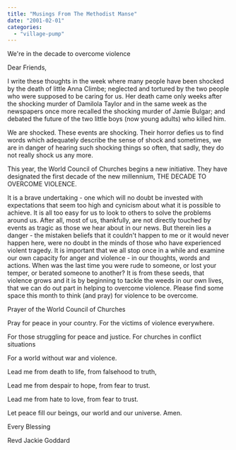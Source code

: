 ```yaml
---
title: "Musings From The Methodist Manse"
date: "2001-02-01"
categories: 
  - "village-pump"
---
```


We're in the decade to overcome violence

Dear Friends,

I write these thoughts in the week where many people have been shocked by the death of little Anna Climbe; neglected and tortured by the two people who were supposed to be caring for us. Her death came only weeks after the shocking murder of Damilola Taylor and in the same week as the newspapers once more recalled the shocking murder of Jamie Bulgar; and debated the future of the two little boys (now young adults) who killed him.

We are shocked. These events are shocking. Their horror defies us to find words which adequately describe the sense of shock and sometimes, we are in danger of hearing such shocking things so often, that sadly, they do not really shock us any more.

This year, the World Council of Churches begins a new initiative. They have designated the first decade of the new millennium, THE DECADE TO OVERCOME VIOLENCE.

It is a brave undertaking - one which will no doubt be invested with expectations that seem too high and cynicism about what it is possible to achieve. It is all too easy for us to look to others to solve the problems around us. After all, most of us, thankfully, are not directly touched by events as tragic as those we hear about in our news. But therein lies a danger - the mistaken beliefs that it couldn't happen to me or it would never happen here, were no doubt in the minds of those who have experienced violent tragedy. It is important that we all stop once in a while and examine our own capacity for anger and violence - in our thoughts, words and actions. When was the last time you were rude to someone, or lost your temper, or berated someone to another? It is from these seeds, that violence grows and it is by beginning to tackle the weeds in our own lives, that we can do out part in helping to overcome violence. Please find some space this month to think (and pray) for violence to be overcome.

Prayer of the World Council of Churches

Pray for peace in your country. For the victims of violence everywhere.

For those struggling for peace and justice. For churches in conflict situations

For a world without war and violence.

Lead me from death to life, from falsehood to truth,

Lead me from despair to hope, from fear to trust.

Lead me from hate to love, from fear to trust.

Let peace fill our beings, our world and our universe. Amen.

Every Blessing

Revd Jackie Goddard
